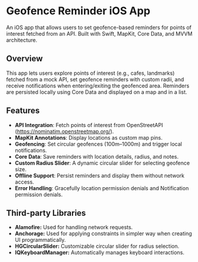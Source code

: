 # Geofence Reminder iOS App

An iOS app that allows users to set geofence-based reminders for points of interest fetched from an API. Built with Swift, MapKit, Core Data, and MVVM architecture.

## Overview
This app lets users explore points of interest (e.g., cafes, landmarks) fetched from a mock API, set geofence reminders with custom radii, and receive notifications when entering/exiting the geofenced area. Reminders are persisted locally using Core Data and displayed on a map and in a list.

## Features
- **API Integration**: Fetch points of interest from OpenStreetAPI (https://nominatim.openstreetmap.org/).
- **MapKit Annotations**: Display locations as custom map pins.
- **Geofencing**: Set circular geofences (100m–1000m) and trigger local notifications.
- **Core Data**: Save reminders with location details, radius, and notes.
- **Custom Radius Slider**: A dynamic circular slider for selecting geofence size.
- **Offline Support**: Persist reminders and display them without network access.
- **Error Handling**: Gracefully location permission denials and Notification permission denials.

## Third-party Libraries
- **Alamofire:** Used for handling network requests.
- **Anchorage:** Used for applying constraints in simpler way when creating UI programmatically.
- **HGCircularSlider:** Customizable circular slider for radius selection.
- **IQKeyboardManager:** Automatically manages keyboard interactions.
